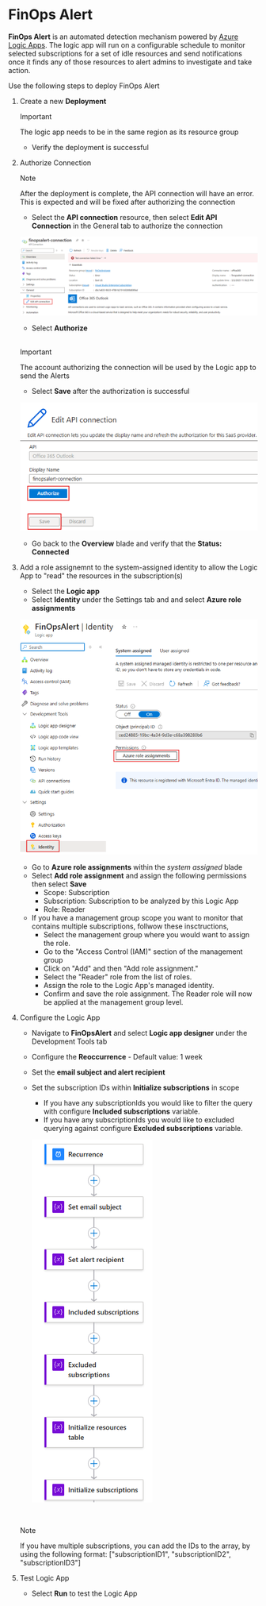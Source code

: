 
# FinOps Alert

**FinOps Alert** is an automated detection mechanism powered by [Azure Logic Apps](https://docs.microsoft.com/azure/logic-apps/logic-apps-overview). The logic app will run on a configurable schedule to monitor selected subscriptions for a set of idle resources and send notifications once it finds any of those resources to alert admins to investigate and take action.

Use the following steps to deploy FinOps Alert

1. Create a new **Deployment**
    > [!IMPORTANT]
    > The logic app needs to be in the same region as its resource group

   * Verify the deployment is successful

2. Authorize Connection
    > [!NOTE]
    > After the deployment is complete, the API connection will have an error. This is expected and will be fixed after authorizing the connection

   * Select the **API connection** resource, then select **Edit API Connection** in the General tab to authorize the connection

    ![Edit API connection page](images/Edit-API-connection.png)

   * Select **Authorize**

    <br>
  
    > [!IMPORTANT]
    > The account authorizing the connection will be used by the Logic app to send the Alerts

   * Select **Save** after the authorization is successful

    ![Authorize & Save page](images/Authorize-&-Save.png)

   * Go back to the **Overview** blade and verify that the **Status: Connected**

3. Add a role assignemnt to the system-assigned identity to allow the Logic App to "read" the resources in the subscription(s)

   * Select the **Logic app**
   * Select **Identity** under the Settings tab and and select **Azure role assignments**

    ![Identity configuration page](images/System-assigned-identity.png)

   * Go to **Azure role assignments** within the *system assigned* blade
   * Select **Add role assignment** and assign the following permissions then select **Save**
      * Scope: Subscription
      * Subscription: Subscription to be analyzed by this Logic App
      * Role: Reader
   * If you have a management group scope you want to monitor that contains multiple subscriptions, follwow these insctructions,
       * Select the management group where you would want to assign the role.
       * Go to the "Access Control (IAM)" section of the management group
       * Click on "Add" and then "Add role assignment."
       * Select the "Reader" role from the list of roles.
       * Assign the role to the Logic App's managed identity.
       * Confirm and save the role assignment. The Reader role will now be applied at the management group level.

4. Configure the Logic App

   * Navigate to **FinOpsAlert** and select **Logic app designer** under the Development Tools tab
   * Configure the **Reoccurrence** - Default value: 1 week
   * Set the **email subject and alert recipient**
   * Set the subscription IDs within **Initialize subscriptions** in scope
     * If you have any subscriptionIds you would like to filter the query with configure **Included subscriptions** variable.
     * If you have any subscriptionIds you would like to excluded querying against configure **Excluded subscriptions** variable.

      ![Logic app designer configuration page](images/Logic-app-designer.png)

   <br>

   > [!NOTE]
   > If you have multiple subscriptions, you can add the IDs to the array, by using the following format: ["subscriptionID1", "subscriptionID2", "subscriptionID3"]

5. Test Logic App

   * Select **Run** to test the Logic App
